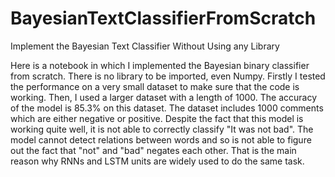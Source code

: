 # BayesianTextClassifierFromScratch
Implement the Bayesian Text Classifier Without Using any Library

Here is a notebook in which I implemented the Bayesian binary classifier from scratch. There is no library to be imported, even Numpy. Firstly I tested the performance on a very small dataset to make sure that the code is working. Then, I used a larger dataset with a length of 1000. The accuracy of the model is 85.3% on this dataset. The dataset includes 1000 comments which are either negative or positive.  Despite the fact that this model is working quite well, it is not able to correctly classify "It was not bad". The model cannot detect relations between words and so is not able to figure out the fact that "not" and "bad" negates each other. That is the main reason why RNNs and LSTM units are widely used to do the same task.
